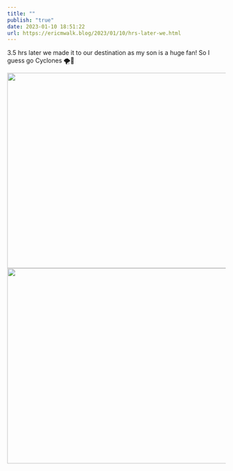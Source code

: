 ```yaml
---
title: ""
publish: "true"
date: 2023-01-10 18:51:22
url: https://ericmwalk.blog/2023/01/10/hrs-later-we.html
---
```

3.5 hrs later we made it to our destination as my son is a huge fan! So I guess go Cyclones 🌪️🫣

<img src="uploads/2023/069febb79f.jpg" width="600" height="450" alt=""><img src="uploads/2023/54699eccd7.jpg" width="600" height="450" alt="">